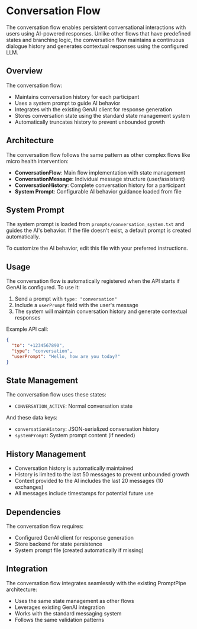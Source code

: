 # Conversation Flow

The conversation flow enables persistent conversational interactions with users using AI-powered responses. Unlike other flows that have predefined states and branching logic, the conversation flow maintains a continuous dialogue history and generates contextual responses using the configured LLM.

## Overview

The conversation flow:
- Maintains conversation history for each participant
- Uses a system prompt to guide AI behavior
- Integrates with the existing GenAI client for response generation
- Stores conversation state using the standard state management system
- Automatically truncates history to prevent unbounded growth

## Architecture

The conversation flow follows the same pattern as other complex flows like micro health intervention:

- **ConversationFlow**: Main flow implementation with state management
- **ConversationMessage**: Individual message structure (user/assistant)
- **ConversationHistory**: Complete conversation history for a participant
- **System Prompt**: Configurable AI behavior guidance loaded from file

## System Prompt

The system prompt is loaded from `prompts/conversation_system.txt` and guides the AI's behavior. If the file doesn't exist, a default prompt is created automatically.

To customize the AI behavior, edit this file with your preferred instructions.

## Usage

The conversation flow is automatically registered when the API starts if GenAI is configured. To use it:

1. Send a prompt with `type: "conversation"`
2. Include a `userPrompt` field with the user's message
3. The system will maintain conversation history and generate contextual responses

Example API call:
```json
{
  "to": "+1234567890",
  "type": "conversation",
  "userPrompt": "Hello, how are you today?"
}
```

## State Management

The conversation flow uses these states:
- `CONVERSATION_ACTIVE`: Normal conversation state

And these data keys:
- `conversationHistory`: JSON-serialized conversation history
- `systemPrompt`: System prompt content (if needed)

## History Management

- Conversation history is automatically maintained
- History is limited to the last 50 messages to prevent unbounded growth
- Context provided to the AI includes the last 20 messages (10 exchanges)
- All messages include timestamps for potential future use

## Dependencies

The conversation flow requires:
- Configured GenAI client for response generation
- Store backend for state persistence
- System prompt file (created automatically if missing)

## Integration

The conversation flow integrates seamlessly with the existing PromptPipe architecture:
- Uses the same state management as other flows
- Leverages existing GenAI integration
- Works with the standard messaging system
- Follows the same validation patterns
